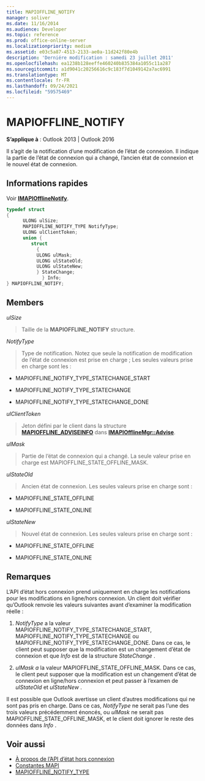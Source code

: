 ```yaml
---
title: MAPIOFFLINE_NOTIFY
manager: soliver
ms.date: 11/16/2014
ms.audience: Developer
ms.topic: reference
ms.prod: office-online-server
ms.localizationpriority: medium
ms.assetid: e03c5a87-4513-2133-ae0a-11d242f80e4b
description: 'Derniére modification : samedi 23 juillet 2011'
ms.openlocfilehash: ea1238b128eeffe460240b835384a1055c11a287
ms.sourcegitcommit: a1d9041c20256616c9c183f7d1049142a7ac6991
ms.translationtype: MT
ms.contentlocale: fr-FR
ms.lasthandoff: 09/24/2021
ms.locfileid: "59575469"
---
```

# <a name="mapioffline_notify"></a>MAPIOFFLINE_NOTIFY

**S’applique à** : Outlook 2013 | Outlook 2016 
  
Il s’agit de la notification d’une modification de l’état de connexion. Il indique la partie de l’état de connexion qui a changé, l’ancien état de connexion et le nouvel état de connexion.
  
## <a name="quick-info"></a>Informations rapides

Voir **[IMAPIOfflineNotify](imapiofflinenotifyiunknown.md)**. 
  
```cpp
typedef struct  
{ 
      ULONG ulSize; 
      MAPIOFFLINE_NOTIFY_TYPE NotifyType; 
      ULONG ulClientToken; 
      union { 
         struct 
           { 
           ULONG ulMask; 
           ULONG ulStateOld; 
           ULONG ulStateNew; 
           } StateChange; 
             } Info; 
} MAPIOFFLINE_NOTIFY;
```

## <a name="members"></a>Members

 _ulSize_
  
> Taille de la **MAPIOFFLINE_NOTIFY** structure. 
    
 _NotifyType_
  
> Type de notification. Notez que seule la notification de modification de l’état de connexion est prise en charge ; Les seules valeurs prise en charge sont les :
    
   - MAPIOFFLINE_NOTIFY_TYPE_STATECHANGE_START
    
   - MAPIOFFLINE_NOTIFY_TYPE_STATECHANGE
    
   - MAPIOFFLINE_NOTIFY_TYPE_STATECHANGE_DONE
    
 _ulClientToken_
  
> Jeton défini par le client dans la structure **[MAPIOFFLINE_ADVISEINFO](mapioffline_adviseinfo.md)** dans **[IMAPIOfflineMgr::Advise](imapiofflinemgr-advise.md)**. 
    
 _ulMask_
  
> Partie de l’état de connexion qui a changé. La seule valeur prise en charge est MAPIOFFLINE_STATE_OFFLINE_MASK.
    
 _ulStateOld_
  
> Ancien état de connexion. Les seules valeurs prise en charge sont :
    
   - MAPIOFFLINE_STATE_OFFLINE
    
   - MAPIOFFLINE_STATE_ONLINE
    
 _ulStateNew_
  
> Nouvel état de connexion. Les seules valeurs prise en charge sont :
    
   - MAPIOFFLINE_STATE_OFFLINE
    
   - MAPIOFFLINE_STATE_ONLINE
    
## <a name="remarks"></a>Remarques

L’API d’état hors connexion prend uniquement en charge les notifications pour les modifications en ligne/hors connexion. Un client doit vérifier qu’Outlook renvoie les valeurs suivantes avant d’examiner la modification réelle :
  
1.  *NotifyType*  a la valeur MAPIOFFLINE_NOTIFY_TYPE_STATECHANGE_START, MAPIOFFLINE_NOTIFY_TYPE_STATECHANGE ou MAPIOFFLINE_NOTIFY_TYPE_STATECHANGE_DONE. Dans ce cas, le client peut supposer que la modification est un changement d’état de connexion et que  *Info*  est de la structure  *StateChange*  . 
    
2.  *ulMask a*  la valeur MAPIOFFLINE_STATE_OFFLINE_MASK. Dans ce cas, le client peut supposer que la modification est un changement d’état de connexion en ligne/hors connexion et peut passer à l’examen de  *ulStateOld*  et  *ulStateNew*  . 
    
Il est possible que Outlook avertisse un client d’autres modifications qui ne sont pas pris en charge. Dans ce cas,  *NotifyType*  ne serait pas l’une des trois valeurs précédemment énoncés, ou  *ulMask*  ne serait pas MAPIOFFLINE_STATE_OFFLINE_MASK, et le client doit ignorer le reste des données dans  *Info*  . 
  
## <a name="see-also"></a>Voir aussi

- [À propos de l’API d’état hors connexion](about-the-offline-state-api.md)  
- [Constantes MAPI](mapi-constants.md)  
- [MAPIOFFLINE_NOTIFY_TYPE](mapioffline_notify_type.md)

